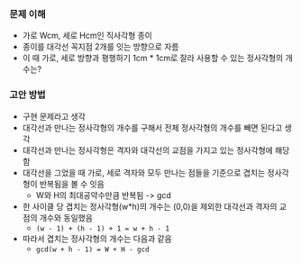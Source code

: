 ### 문제 이해
- 가로 Wcm, 세로 Hcm인 직사각형 종이
- 종이를 대각선 꼭지점 2개를 잇는 방향으로 자름
- 이 때 가로, 세로 방향과 평행하기 1cm * 1cm로 잘라 사용할 수 있는 정사각형의 개수는?

### 고안 방법
- 구현 문제라고 생각
- 대각선과 만나는 정사각형의 개수를 구해서 전체 정사각형의 개수를 빼면 된다고 생각
- 대각선과 만나는 정사각형은 격자와 대각선의 교점을 가지고 있는 정사각형에 해당함
- 대각선을 그었을 때 가로, 세로 격자와 모두 만나는 점들을 기준으로 겹치는 정사각형이 반복됨을 볼 수 잇음
  - W와 H의 최대공약수만큼 반복됨 -> gcd
- 한 사이클 당 겹치는 정사각형(w*h)의 개수는 (0,0)을 제외한 대각선과 격자의 교점의 개수와 동일했음
  - `(w - 1) + (h - 1) + 1 = w + h - 1`
- 따라서 겹치는 정사각형의 개수는 다음과 같음
  - `gcd(w + h - 1) = W + H - gcd`